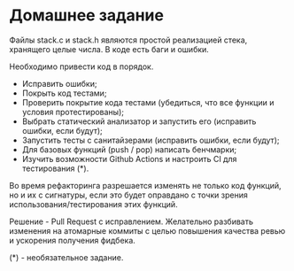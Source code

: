 # Домашнее задание

Файлы stack.c и stack.h являются простой реализацией стека, хранящего целые числа.
В коде есть баги и ошибки.

Необходимо привести код в порядок.

-   Исправить ошибки;
-   Покрыть код тестами;
-   Проверить покрытие кода тестами (убедиться, что все функции и условия протестированы);
-   Выбрать статический анализатор и запустить его (исправить ошибки, если будут);
-   Запустить тесты с санитайзерами (исправить ошибки, если будут);
-   Для базовых функций (push / pop) написать бенчмарки;
-   Изучить возможности Github Actions и настроить CI для тестирования (\*).

Во время рефакторинга разрешается изменять не только код функций, но и их c сигнатуры,
если это будет оправдано с точки зрения использования/тестирования этих функций.

Решение - Pull Request с исправлением. Желательно разбивать изменения на атомарные коммиты
с целью повышения качества ревью и ускорения получения фидбека.

(\*) - необязательное задание.
